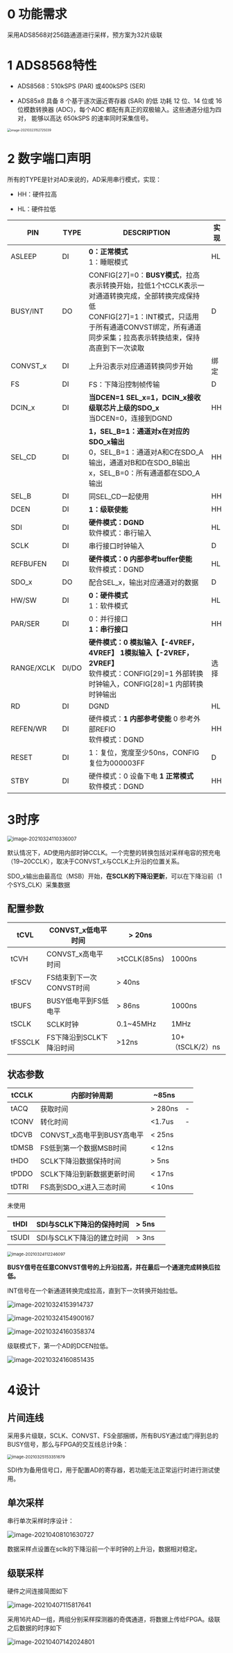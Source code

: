 # 0 功能需求

采用ADS8568对256路通道进行采样，预方案为32片级联

# 1 ADS8568特性

- ADS8568：510kSPS (PAR) 或400kSPS (SER)

- ADS85x8 具备 8 个基于逐次逼近寄存器 (SAR) 的低 功耗 12 位、14 位或 16 位模数转换器 (ADC)，每个ADC 都配有真正的双极输入。这些通道分组为四对， 能够以高达 650kSPS 的速率同时采集信号。

<img src="Description.assets/image-20210323152725039.png" alt="image-20210323152725039" style="zoom: 50%;" />

# 2 数字端口声明

所有的TYPE是针对AD来说的，AD采用串行模式，实现：

- HH：硬件拉高

- HL：硬件拉低

| PIN        | TYPE  | DESCRIPTION                                                  | 实现 |
| ---------- | ----- | ------------------------------------------------------------ | ---- |
| ASLEEP     | DI    | **0：正常模式**<br />1：睡眠模式                             | HL   |
| BUSY/INT   | DO    | CONFIG[27]=0：**BUSY模式**，拉高表示转换开始，拉低1个tCCLK表示一对通道转换完成，全部转换完成保持低<br />CONFIG[27]=1：INT模式，只适用于所有通道CONVST绑定，所有通道同步采集；拉高表示转换结束，保持高直到下一次读取 | D    |
| CONVST_x   | DI    | 上升沿表示对应通道转换同步开始                               | 绑定 |
| FS         | DI    | FS：下降沿控制帧传输                                         | D    |
| DCIN_x     | DI    | **当DCEN=1 SEL_x=1，DCIN_x接收级联芯片上级的SDO_x**<br />当DCEN=0，连接到DGND | HH   |
| SEL_CD     | DI    | **1，SEL_B=1：通道对x在对应的SDO_x输出**<br />0，SEL_B=1：通道对A和C在SDO_A输出，通道对B和D在SDO_B输出<br />x，SEL_B=0：所有通道都在SDO_A输出 | HH   |
| SEL_B      | DI    | 同SEL_CD一起使用                                             | HH   |
| DCEN       | DI    | **1：级联使能**                                              | HH   |
| SDI        | DI    | **硬件模式：DGND**<br />软件模式：串行输入                   | HL   |
| SCLK       | DI    | 串行接口时钟输入                                             | D    |
| REFBUFEN   | DI    | **硬件模式：0 内部参考buffer使能**<br />软件模式：DGND       | HL   |
| SDO_x      | DO    | 配合SEL_x，输出对应通道对的数据                              | D    |
| HW/SW      | DI    | **0：硬件模式**<br />1：软件模式                             | HL   |
| PAR/SER    | DI    | 0：并行接口<br />**1：串行接口**                             | HH   |
| RANGE/XCLK | DI/DO | **硬件模式：0 模拟输入【-4VREF，4VREF】 1模拟输入【-2VREF，2VREF】**<br />软件模式：CONFIG[29]=1 外部转换时钟输入，CONFIG[28]=1 内部转换时钟输出 | 选择 |
| RD         | DI    | DGND                                                         | HL   |
| REFEN/WR   | DI    | 硬件模式：**1 内部参考使能** 0 参考外部REFIO<br />软件模式：DGND | HH   |
| RESET      | DI    | 1：复位，宽度至少50ns，CONFIG复位为000003FF                  | D    |
| STBY       | DI    | 硬件模式：0 设备下电 **1 正常模式**<br />软件模式：DGND      | HH   |

# 3时序

<img src="Description.assets/image-20210324110336007.png" alt="image-20210324110336007" style="zoom:80%;" />

默认情况下，AD使用内部时钟CCLK。一个完整的转换包括对采样电容的预充电（19~20CCLK），取决于CONVST_x与CCLK上升沿的位置关系。

​	SDO_x输出由最高位（MSB）开始，**在SCLK的下降沿更新**，可以在下降沿前（1个SYS_CLK）采集数据

## 配置参数

| tCVL    | CONVST_x低电平时间       | > 20ns       |                  |
| ------- | ------------------------ | ------------ | ---------------- |
| tCVH    | CONVST_x高电平时间       | >tCCLK(85ns) | 1000ns           |
| tFSCV   | FS结束到下一次CONVST时间 | > 40ns       |                  |
| tBUFS   | BUSY低电平到FS低电平     | > 86ns       | 1000ns           |
| tSCLK   | SCLK时钟                 | 0.1~45MHz    | 1MHz             |
| tFSSCLK | FS下降沿到SCLK下降沿时间 | >12ns        | 10+（tSCLK/2）ns |

## 状态参数

| tCCLK | 内部时钟周期               | ~85ns   |      |
| ----- | -------------------------- | ------- | ---- |
| tACQ  | 获取时间                   | > 280ns | -    |
| tCONV | 转化时间                   | <1.7us  | -    |
| tDCVB | CONVST_x高电平到BUSY高电平 | < 25ns  |      |
| tDMSB | FS低到第一个数据MSB时间    | < 12ns  |      |
| tHDO  | SCLK下降沿数据保持时间     | > 5ns   |      |
| tPDDO | SCLK下降沿到新数据更新时间 | < 17ns  |      |
| tDTRI | FS高到SDO_x进入三态时间    | < 10ns  |      |

未使用

| tHDI  | SDI与SCLK下降沿的保持时间 | > 5ns |      |
| ----- | ------------------------- | ----- | ---- |
| tSUDI | SDI与SCLK下降沿的建立时间 | > 3ns |      |



<img src="Description.assets/image-20210324112246097.png" alt="image-20210324112246097" style="zoom: 67%;" />

**BUSY信号在任意CONVST信号的上升沿拉高，并在最后一个通道完成转换后拉低。**

INT信号在一个新通道转换完成拉高，直到下一次转换开始拉低。

![image-20210324153914737](Description.assets/image-20210324153914737.png)

![image-20210324154900167](Description.assets/image-20210324154900167.png)

![image-20210324160358374](Description.assets/image-20210324160358374.png)

级联模式下，第一个AD的DCEN拉低。

![image-20210324160851435](Description.assets/image-20210324160851435.png)

# 4设计

## 片间连线

采用多片级联，SCLK、CONVST、FS全部捆绑，所有BUSY通过或门得到总的BUSY信号，那么与FPGA的交互线总计9条：

<img src="Description.assets/image-20210325153351679.png" alt="image-20210325153351679" style="zoom:67%;" />

SDI作为备用信号口，用于配置AD的寄存器，若功能无法正常运行时进行测试使用。

## 单次采样

串行单次采样时序设计：

![image-20210408101630727](Description.assets/image-20210408101630727.png)

数据采样点设置在sclk的下降沿前一个半时钟的上升沿，数据相对稳定。

## 级联采样

硬件之间连接简图如下

![image-20210407115817641](Description.assets/image-20210407115817641.png)

采用16片AD一组，两组分别采样探测器的奇偶通道，将数据上传给FPGA。级联之后数据的时序如下

![image-20210407142024801](Description.assets/image-20210407142024801.png)